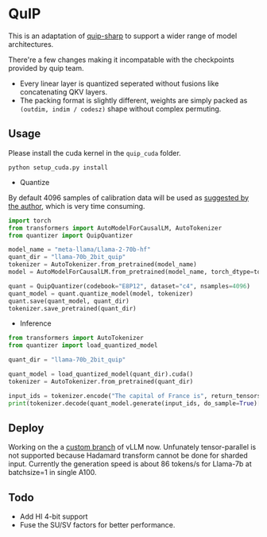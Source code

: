 # QuIP

This is an adaptation of [quip-sharp](https://github.com/Cornell-RelaxML/quip-sharp) to support a wider range of  model architectures.

There're a few changes making it incompatable with the checkpoints provided by quip team.
* Every linear layer is quantized seperated without fusions like concatenating QKV layers.
* The packing format is slightly different, weights are simply packed as `(outdim, indim / codesz)` shape without complex permuting.

## Usage

Please install the cuda kernel in the `quip_cuda` folder.
```
python setup_cuda.py install
```

* Quantize

By default 4096 samples of calibration data will be used as [suggested by the author](https://github.com/Cornell-RelaxML/quip-sharp/issues/13#issuecomment-1848867522), which is very time consuming.

```python
import torch
from transformers import AutoModelForCausalLM, AutoTokenizer
from quantizer import QuipQuantizer

model_name = "meta-llama/Llama-2-70b-hf"
quant_dir = "llama-70b_2bit_quip"
tokenizer = AutoTokenizer.from_pretrained(model_name)
model = AutoModelForCausalLM.from_pretrained(model_name, torch_dtype=torch.float16)

quant = QuipQuantizer(codebook="E8P12", dataset="c4", nsamples=4096)
quant_model = quant.quantize_model(model, tokenizer)
quant.save(quant_model, quant_dir)
tokenizer.save_pretrained(quant_dir)
```

* Inference
```python
from transformers import AutoTokenizer
from quantizer import load_quantized_model

quant_dir = "llama-70b_2bit_quip"

quant_model = load_quantized_model(quant_dir).cuda()
tokenizer = AutoTokenizer.from_pretrained(quant_dir)

input_ids = tokenizer.encode("The capital of France is", return_tensors="pt").cuda()
print(tokenizer.decode(quant_model.generate(input_ids, do_sample=True)[0]))
```

## Deploy
Working on the a [custom branch](https://github.com/chu-tianxiang/vllm-gptq/tree/quip_gemv) of vLLM now.
Unfunately tensor-parallel is not supported because Hadamard transform cannot be done for sharded input. Currently the generation speed is about 86 tokens/s for Llama-7b at batchsize=1 in single A100.

## Todo

* Add HI 4-bit support
* Fuse the SU/SV factors for better performance.